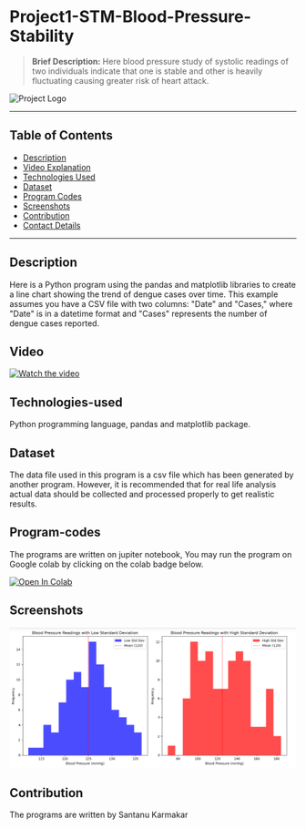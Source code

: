 # Project1-STM-Blood-Pressure-Stability
> **Brief Description:** Here blood pressure study of systolic readings of two individuals indicate that one is stable and other is heavily fluctuating causing greater risk of heart attack.

![Project Logo](STMProjects.jpg)

---

## Table of Contents

- [Description](#description)
- [Video Explanation](#video)
- [Technologies Used](#technologies-used)
- [Dataset](#dataset)
- [Program Codes ](#program-codes)
- [Screenshots](#screenshots)
- [Contribution](#contributipn)
- [Contact Details](#contact-details)

---

## Description

Here is a Python program using the pandas and matplotlib libraries to create a line chart showing the trend of dengue cases over time. This example assumes you have a CSV file with two columns: "Date" and "Cases," where "Date" is in a datetime format and "Cases" represents the number of dengue cases reported.

## Video

[![Watch the video](https://img.youtube.com/vi/sEScfOFJsDU/hqdefault.jpg)](https://www.youtube.com/watch?v=sEScfOFJsDU)

## Technologies-used

Python programming language, pandas and matplotlib package.

## Dataset

The data file used in this program is a csv file which has been generated by another program. However, it is recommended that for real life analysis actual data should be collected and processed properly to get realistic results.

## Program-codes

The programs are written on jupiter notebook, You may run the program on Google colab by clicking on the colab badge below.

[![Open In Colab](https://colab.research.google.com/assets/colab-badge.svg)](https://colab.research.google.com/github/fromsantanu/Project1-EDA-Dengue-Trend/blob/main/Project-1-Dengue-Trend-Over-Time.ipynb)

## Screenshots

![Program Output](output.png)

## Contribution

The programs are written by Santanu Karmakar
